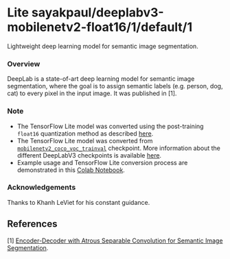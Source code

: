 # Lite sayakpaul/deeplabv3-mobilenetv2-float16/1/default/1
Lightweight deep learning model for semantic image segmentation.

<!-- parent-model: sayakpaul/deeplabv3-mobilenetv2-float16/1 -->
<!-- asset-path: https://github.com/sayakpaul/Adventures-in-TensorFlow-Lite/releases/download/v0.3.0/int8_mobilenetv2_coco_voctrainval_tflite.tar.gz -->

### Overview
DeepLab is a state-of-art deep learning model for semantic image segmentation, where the goal is to assign semantic labels (e.g. person, dog, cat) to every pixel in the input image. It was published in [1].

### Note
- The TensorFlow Lite model was converted using the post-training `float16` quantization method as described [here](https://www.tensorflow.org/lite/performance/post_training_quantization#float16_quantization). 
- The TensorFlow Lite model was converted from [`mobilenetv2_coco_voc_trainval`](http://download.tensorflow.org/models/deeplabv3_mnv2_pascal_trainval_2018_01_29.tar.gz) checkpoint. More information about the different DeepLabV3 checkpoints is available [here](https://github.com/tensorflow/models/blob/master/research/deeplab/g3doc/model_zoo.md). 
- Example usage and TensorFlow Lite conversion process are demonstrated in this [Colab Notebook](https://colab.research.google.com/github/sayakpaul/Adventures-in-TensorFlow-Lite/blob/master/DeepLabV3/DeepLab_TFLite_COCO.ipynb). 

### Acknowledgements
Thanks to Khanh LeViet for his constant guidance. 

References
--------------
[1] [Encoder-Decoder with Atrous Separable Convolution for Semantic Image Segmentation](https://arxiv.org/abs/1802.02611).
